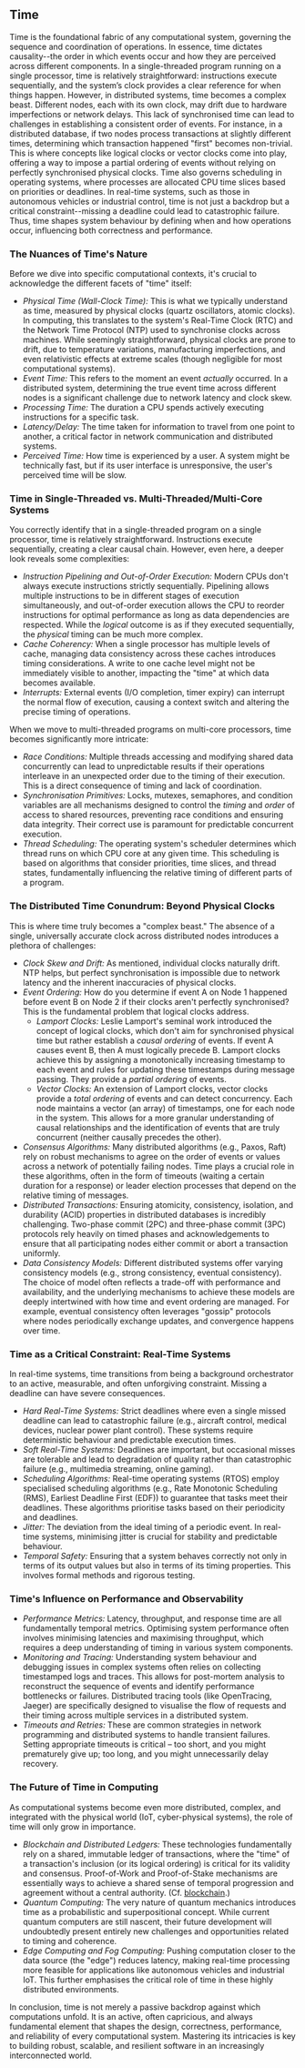 
## Time

Time is the foundational fabric of any computational system, governing the sequence and coordination of operations.
In essence, time dictates causality--the order in which events occur and how they are perceived across different components.
In a single-threaded program running on a single processor, time is relatively straightforward: instructions execute
sequentially, and the system’s clock provides a clear reference for when things happen. However, in distributed systems,
time becomes a complex beast. Different nodes, each with its own clock, may drift due to hardware imperfections or network
delays. This lack of synchronised time can lead to challenges in establishing a consistent order of events. For instance,
in a distributed database, if two nodes process transactions at slightly different times, determining which transaction
happened "first" becomes non-trivial. This is where concepts like logical clocks or vector clocks come into play, offering
a way to impose a partial ordering of events without relying on perfectly synchronised physical clocks. Time also governs
scheduling in operating systems, where processes are allocated CPU time slices based on priorities or deadlines. In
real-time systems, such as those in autonomous vehicles or industrial control, time is not just a backdrop but a critical
constraint--missing a deadline could lead to catastrophic failure. Thus, time shapes system behaviour by defining when
and how operations occur, influencing both correctness and performance.


### The Nuances of Time's Nature

Before we dive into specific computational contexts, it's crucial to acknowledge the different facets of "time" itself:

- *Physical Time (Wall-Clock Time):* This is what we typically understand as time, measured by physical clocks (quartz
  oscillators, atomic clocks). In computing, this translates to the system's Real-Time Clock (RTC) and the Network Time
  Protocol (NTP) used to synchronise clocks across machines. While seemingly straightforward, physical clocks are prone
  to drift, due to temperature variations, manufacturing imperfections, and even relativistic effects at extreme scales
  (though negligible for most computational systems).
- *Event Time:* This refers to the moment an event *actually* occurred. In a distributed system, determining the true
  event time across different nodes is a significant challenge due to network latency and clock skew.
- *Processing Time:* The duration a CPU spends actively executing instructions for a specific task.
- *Latency/Delay:* The time taken for information to travel from one point to another, a critical factor in network
  communication and distributed systems.
- *Perceived Time:* How time is experienced by a user. A system might be technically fast, but if its user interface
  is unresponsive, the user's perceived time will be slow.


### Time in Single-Threaded vs. Multi-Threaded/Multi-Core Systems

You correctly identify that in a single-threaded program on a single processor, time is relatively straightforward.
Instructions execute sequentially, creating a clear causal chain. However, even here, a deeper look reveals some complexities:

- *Instruction Pipelining and Out-of-Order Execution:* Modern CPUs don't always execute instructions strictly sequentially.
  Pipelining allows multiple instructions to be in different stages of execution simultaneously, and out-of-order execution
  allows the CPU to reorder instructions for optimal performance as long as data dependencies are respected. While the
  *logical* outcome is as if they executed sequentially, the *physical* timing can be much more complex.
- *Cache Coherency:* When a single processor has multiple levels of cache, managing data consistency across these caches
  introduces timing considerations. A write to one cache level might not be immediately visible to another, impacting
  the "time" at which data becomes available.
- *Interrupts:* External events (I/O completion, timer expiry) can interrupt the normal flow of execution, causing a
  context switch and altering the precise timing of operations.

When we move to multi-threaded programs on multi-core processors, time becomes significantly more intricate:

- *Race Conditions:* Multiple threads accessing and modifying shared data concurrently can lead to unpredictable results
  if their operations interleave in an unexpected order due to the timing of their execution. This is a direct consequence
  of timing and lack of coordination.
- *Synchronisation Primitives:* Locks, mutexes, semaphores, and condition variables are all mechanisms designed to control
  the *timing* and *order* of access to shared resources, preventing race conditions and ensuring data integrity. Their
  correct use is paramount for predictable concurrent execution.
- *Thread Scheduling:* The operating system's scheduler determines which thread runs on which CPU core at any given time.
  This scheduling is based on algorithms that consider priorities, time slices, and thread states, fundamentally influencing
  the relative timing of different parts of a program.


### The Distributed Time Conundrum: Beyond Physical Clocks

This is where time truly becomes a "complex beast." The absence of a single, universally accurate clock across distributed
nodes introduces a plethora of challenges:

- *Clock Skew and Drift:* As mentioned, individual clocks naturally drift. NTP helps, but perfect synchronisation is
  impossible due to network latency and the inherent inaccuracies of physical clocks.
- *Event Ordering:* How do you determine if event A on Node 1 happened before event B on Node 2 if their clocks aren't
  perfectly synchronised? This is the fundamental problem that logical clocks address.
    - *Lamport Clocks:* Leslie Lamport's seminal work introduced the concept of logical clocks, which don't aim for
      synchronised physical time but rather establish a *causal ordering* of events. If event A causes event B, then
      A must logically precede B. Lamport clocks achieve this by assigning a monotonically increasing timestamp to
      each event and rules for updating these timestamps during message passing. They provide a *partial ordering* of events.
    - *Vector Clocks:* An extension of Lamport clocks, vector clocks provide a *total ordering* of events and can detect
      concurrency. Each node maintains a vector (an array) of timestamps, one for each node in the system. This allows
      for a more granular understanding of causal relationships and the identification of events that are truly concurrent
      (neither causally precedes the other).
- *Consensus Algorithms:* Many distributed algorithms (e.g., Paxos, Raft) rely on robust mechanisms to agree on the order
  of events or values across a network of potentially failing nodes. Time plays a crucial role in these algorithms, often
  in the form of timeouts (waiting a certain duration for a response) or leader election processes that depend on the
  relative timing of messages.
- *Distributed Transactions:* Ensuring atomicity, consistency, isolation, and durability (ACID) properties in distributed
  databases is incredibly challenging. Two-phase commit (2PC) and three-phase commit (3PC) protocols rely heavily on timed
  phases and acknowledgements to ensure that all participating nodes either commit or abort a transaction uniformly.
- *Data Consistency Models:* Different distributed systems offer varying consistency models (e.g., strong consistency,
  eventual consistency). The choice of model often reflects a trade-off with performance and availability, and the underlying
  mechanisms to achieve these models are deeply intertwined with how time and event ordering are managed. For example,
  eventual consistency often leverages "gossip" protocols where nodes periodically exchange updates, and convergence
  happens over time.


### Time as a Critical Constraint: Real-Time Systems

In real-time systems, time transitions from being a background orchestrator to an active, measurable, and often unforgiving
constraint. Missing a deadline can have severe consequences.

- *Hard Real-Time Systems:* Strict deadlines where even a single missed deadline can lead to catastrophic failure
  (e.g., aircraft control, medical devices, nuclear power plant control). These systems require deterministic behaviour
  and predictable execution times.
- *Soft Real-Time Systems:* Deadlines are important, but occasional misses are tolerable and lead to degradation of
  quality rather than catastrophic failure (e.g., multimedia streaming, online gaming).
- *Scheduling Algorithms:* Real-time operating systems (RTOS) employ specialised scheduling algorithms (e.g., Rate
  Monotonic Scheduling (RMS), Earliest Deadline First (EDF)) to guarantee that tasks meet their deadlines. These
  algorithms prioritise tasks based on their periodicity and deadlines.
- *Jitter:* The deviation from the ideal timing of a periodic event. In real-time systems, minimising jitter is
  crucial for stability and predictable behaviour.
- *Temporal Safety:* Ensuring that a system behaves correctly not only in terms of its output values but also in
  terms of its timing properties. This involves formal methods and rigorous testing.


### Time's Influence on Performance and Observability

- *Performance Metrics:* Latency, throughput, and response time are all fundamentally temporal metrics. Optimising
  system performance often involves minimising latencies and maximising throughput, which requires a deep understanding
  of timing in various system components.
- *Monitoring and Tracing:* Understanding system behaviour and debugging issues in complex systems often relies on
  collecting timestamped logs and traces. This allows for post-mortem analysis to reconstruct the sequence of events
  and identify performance bottlenecks or failures. Distributed tracing tools (like OpenTracing, Jaeger) are
  specifically designed to visualise the flow of requests and their timing across multiple services in a distributed system.
- *Timeouts and Retries:* These are common strategies in network programming and distributed systems to handle transient
  failures. Setting appropriate timeouts is critical – too short, and you might prematurely give up; too long, and
  you might unnecessarily delay recovery.


### The Future of Time in Computing

As computational systems become even more distributed, complex, and integrated with the physical world (IoT, cyber-physical
systems), the role of time will only grow in importance.

- *Blockchain and Distributed Ledgers:* These technologies fundamentally rely on a shared, immutable ledger of transactions,
  where the "time" of a transaction's inclusion (or its logical ordering) is critical for its validity and consensus.
  Proof-of-Work and Proof-of-Stake mechanisms are essentially ways to achieve a shared sense of temporal progression and
  agreement without a central authority. (Cf. [blockchain](./../..//../ch07/data/block/).)
- *Quantum Computing:* The very nature of quantum mechanics introduces time as a probabilistic and superpositional concept.
  While current quantum computers are still nascent, their future development will undoubtedly present entirely new challenges
  and opportunities related to timing and coherence.
- *Edge Computing and Fog Computing:* Pushing computation closer to the data source (the "edge") reduces latency, making
  real-time processing more feasible for applications like autonomous vehicles and industrial IoT. This further emphasises
  the critical role of time in these highly distributed environments.

In conclusion, time is not merely a passive backdrop against which computations unfold. It is an active, often capricious,
and always fundamental element that shapes the design, correctness, performance, and reliability of every computational
system. Mastering its intricacies is key to building robust, scalable, and resilient software in an increasingly interconnected
world.

